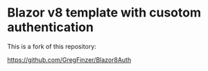 # Blazor v8 template with cusotom authentication

This is a fork of this repository:

https://github.com/GregFinzer/Blazor8Auth
